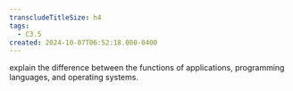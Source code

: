 ```yaml
---
transcludeTitleSize: h4
tags:
  - C3.5
created: 2024-10-07T06:52:18.000-0400
---
```

explain the difference between the functions of applications, programming languages, and operating systems.